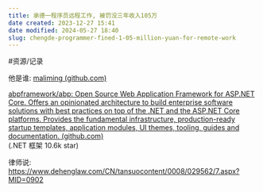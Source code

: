 ```yaml
---
title: 承德一程序员远程工作, 被罚没三年收入105万
date created: 2023-12-27 15:41
date modified: 2024-05-27 18:40
slug: chengde-programmer-fined-1-05-million-yuan-for-remote-work
---
```


#资源/记录

他是谁: [maliming (github.com)](https://github.com/maliming)

[abpframework/abp: Open Source Web Application Framework for ASP.NET Core. Offers an opinionated architecture to build enterprise software solutions with best practices on top of the .NET and the ASP.NET Core platforms. Provides the fundamental infrastructure, production-ready startup templates, application modules, UI themes, tooling, guides and documentation. (github.com)](https://github.com/abpframework/abp)  
(.NET 框架 10.6k star)


律师说: https://www.dehenglaw.com/CN/tansuocontent/0008/029562/7.aspx?MID=0902